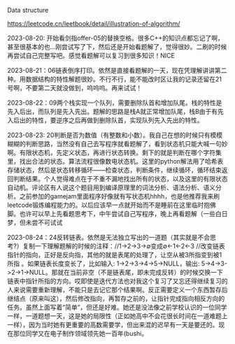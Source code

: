 Data structure

https://leetcode.cn/leetbook/detail/illustration-of-algorithm/

2023-08-20: 开始看剑指offer-05的替换空格。很多C++的知识点都忘记了啊，甚至很基本的也…刚尝试写了下，然后还是开始看题解了，觉得很妙。二刷的时候再尝试自己完整写吧。感觉看题解可以复习到很多知识！NICE

2023-08-21：06链表倒序打印。依然是直接看题解的一天，现在凭理解讲讲第二种。用数据结构的特性解题很妙。不行不行，能不能改时区让我的记录还留在21号啊，不要第二天就没做到，呜呜呜。再来试试！

2023-08-22：09两个栈实现一个队列，需要删除队首和增加队尾。栈的特性是先入后出，而队列是先入先出。题解的思路是栈A就正常增加队尾，栈B由于有先入后出的特性，要逆序之后再做到删除队首，实现队列先入先出的特性。

2023-08-23: 20判断是否为数值（有整数和小数）。我自己在想的时候只有模模糊糊的判断思路，当然没有自己去写程序就看题解了，看到状态机只能大喊一句妙啊。有限状态机，先定义状态，再进行状态转换。剩下的就是判断在哪个字符集里，找出合法的状态。算法流程很像数电状态机。这里的python解法用了哈希表存储状态，然后是状态转移循环——检查状态，判断条件，继续循环，循环结束返回判断结果。个人觉得难点在于不重不漏地找出所有的状态，以及这里的有限状态自动机。评论区有人说这个题目用到编译原理里的词法分析、语法分析、语义分析。之前参加的gamejam里面程序好像就有写状态机hhhh，也是他推荐我来刷leetcode锻炼编程能力的。以后应该早一点就开始而不是睡前在这里临时抱佛脚。也许可以早上先看题思考下，中午尝试自己写程序，晚上再看题解（一些白日梦，但未尝不可试试

2023-08-24：24反转链表。依然是无法独立写出的一道题（其实就是不会思考?）复制一下理解题解的时候的注释：//1→2→3→∅变成∅←1←2←3 //改变链表指针的指向，正好是反向指，其他的就是表尾的处理了，让空从被3所指变到被1所指 。如果链表长度变长了，比如输入: 1->2->3->4->5->NULL，输出: 5->4->3->2->1->NULL。那就在当前非空（不是链表尾，即未完成反转）的时候交换一下链表中指针所指的方向。哎即使是迭代方法也对我这个复习了又忘还得继续复习的人来说需要重新理解，不能只是去记它那个结果啊。反正需要定义一个东西暂存后继结点（原来叫这），然后修改指向，再暂存之前的，让指针完成指向相反方向的任务。虽然上面写着“简单”，但还是好难。她还是没法像之前学校认识的一位同学一样，一道题想一天，这是她的局限性（正如她高中不会花很长时间在一道难题上一样），因为当时她有更重要的高数需要学，但出来混的迟早有一天是要还的。现在那位同学又在电子制作领域领先她一百年(bushi。
